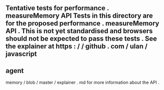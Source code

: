 #
Tentative
tests
for
performance
.
measureMemory
API
Tests
in
this
directory
are
for
the
proposed
performance
.
measureMemory
API
.
This
is
not
yet
standardised
and
browsers
should
not
be
expected
to
pass
these
tests
.
See
the
explainer
at
https
:
/
/
github
.
com
/
ulan
/
javascript
-
agent
-
memory
/
blob
/
master
/
explainer
.
md
for
more
information
about
the
API
.
